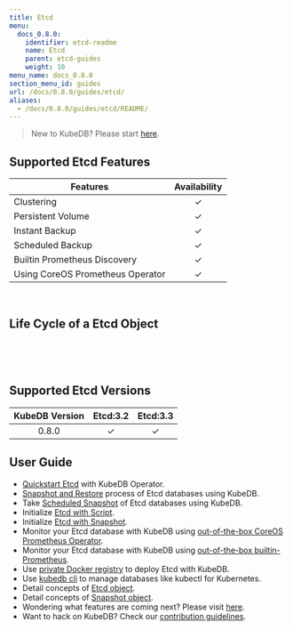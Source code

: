 ```yaml
---
title: Etcd
menu:
  docs_0.8.0:
    identifier: etcd-readme
    name: Etcd
    parent: etcd-guides
    weight: 10
menu_name: docs_0.8.0
section_menu_id: guides
url: /docs/0.8.0/guides/etcd/
aliases:
  - /docs/0.8.0/guides/etcd/README/
---
```


> New to KubeDB? Please start [here](/docs/concepts/README.md).

## Supported Etcd Features

|Features                                     | Availability |
|---------------------------------------------|:------------:|
|Clustering                                   | &#10003;     |
|Persistent Volume                            | &#10003;     |
|Instant Backup                               | &#10003;     |
|Scheduled Backup                             | &#10003;     |
|Builtin Prometheus Discovery                 | &#10003;     |
|Using CoreOS Prometheus Operator             | &#10003;     |

<br/>

## Life Cycle of a Etcd Object

<p align="center">
  <ietcd alt="lifecycle"  src="docs/images/etcd/etcd-lifecycle.png" width="600" height="660">
</p>

<br/>

## Supported Etcd Versions

| KubeDB Version | Etcd:3.2 | Etcd:3.3 |
|:--------------:|:---------:|:---------:|
| 0.8.0          | &#10003;  | &#10003;  |

## User Guide

- [Quickstart Etcd](/docs/guides/etcd/quickstart/quickstart.md) with KubeDB Operator.
- [Snapshot and Restore](/docs/guides/etcd/snapshot/backup-and-restore.md) process of Etcd databases using KubeDB.
- Take [Scheduled Snapshot](/docs/guides/etcd/snapshot/scheduled-backup.md) of Etcd databases using KubeDB.
- Initialize [Etcd with Script](/docs/guides/etcd/initialization/using-script.md).
- Initialize [Etcd with Snapshot](/docs/guides/etcd/initialization/using-snapshot.md).
- Monitor your Etcd database with KubeDB using [out-of-the-box CoreOS Prometheus Operator](/docs/guides/etcd/monitoring/using-coreos-prometheus-operator.md).
- Monitor your Etcd database with KubeDB using [out-of-the-box builtin-Prometheus](/docs/guides/etcd/monitoring/using-builtin-prometheus.md).
- Use [private Docker registry](/docs/guides/etcd/private-registry/using-private-registry.md) to deploy Etcd with KubeDB.
- Use [kubedb cli](/docs/guides/etcd/cli/cli.md) to manage databases like kubectl for Kubernetes.
- Detail concepts of [Etcd object](/docs/concepts/databases/etcd.md).
- Detail concepts of [Snapshot object](/docs/concepts/snapshot.md).
- Wondering what features are coming next? Please visit [here](/docs/roadmap.md).
- Want to hack on KubeDB? Check our [contribution guidelines](/docs/CONTRIBUTING.md).
